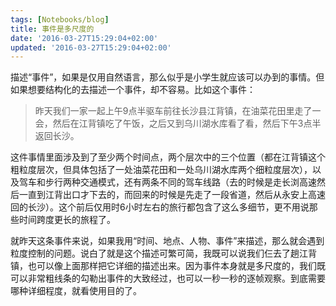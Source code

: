 ```yaml
---
tags: [Notebooks/blog]
title: 事件是多尺度的
date: '2016-03-27T15:29:04+02:00'
updated: '2016-03-27T15:29:04+02:00'
---
```


描述“事件”，如果是仅用自然语言，那么似乎是小学生就应该可以办到的事情。但如果想要结构化的去描述一个事件，却不容易。比如这个事件：

> 昨天我们一家一起上午9点半驱车前往长沙县江背镇，在油菜花田里走了一会，然后在江背镇吃了午饭，之后又到乌川湖水库看了看，然后下午3点半返回长沙。

这件事情里面涉及到了至少两个时间点，两个层次中的三个位置（都在江背镇这个粗粒度层次，但具体包括了一处油菜花田和一处乌川湖水库两个细粒度层次），以及驾车和步行两种交通模式，还有两条不同的驾车线路（去的时候是走长浏高速然后一直到江背出口才下去的，而回来的时候是先走了一段省道，然后从永安上高速回的长沙）。这个前后仅用时6小时左右的旅行都包含了这么多细节，更不用说那些时间跨度更长的旅程了。

就昨天这条事件来说，如果我用“时间、地点、人物、事件”来描述，那么就会遇到粒度控制的问题。说白了就是这个描述可繁可简，我既可以说我们仨去了趟江背镇，也可以像上面那样把它详细的描述出来。因为事件本身就是多尺度的，我们既可以非常粗线条的勾勒出事件的大致经过，也可以一秒一秒的逐帧观察。到底需要哪种详细程度，就看使用目的了。